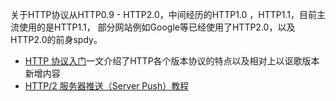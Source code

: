 
关于HTTP协议从HTTP0.9 - HTTP2.0，中间经历的HTTP1.0 ，HTTP1.1，目前主流使用的是HTTP1.1， 部分网站例如Google等已经使用了HTTP2.0，以及HTTP2.0的前身spdy。

* [HTTP 协议入门](http://www.ruanyifeng.com/blog/2016/08/http.html)一文介绍了HTTP各个版本协议的特点以及相对上以讴歌版本新增内容
* [HTTP/2 服务器推送（Server Push）教程](http://www.ruanyifeng.com/blog/2018/03/http2_server_push.html)
